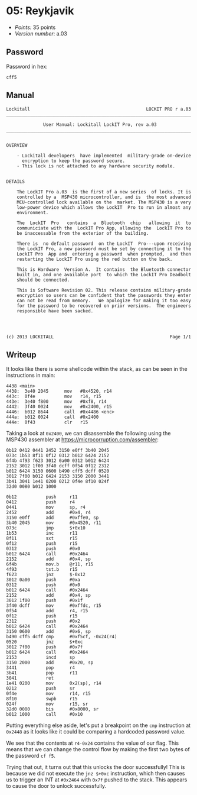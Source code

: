 # 05: Reykjavik

- _Points:_ 35 points
- _Version number_: a.03

## Password

Password in hex:

```
cff5
```

## Manual

```
Lockitall                                            LOCKIT PRO r a.03
______________________________________________________________________

              User Manual: Lockitall LockIT Pro, rev a.03
______________________________________________________________________


OVERVIEW

    - Lockitall developers  have implemented  military-grade on-device
      encryption to keep the password secure.
    - This lock is not attached to any hardware security module.


DETAILS

    The LockIT Pro a.03  is the first of a new series  of locks. It is
    controlled by a  MSP430 microcontroller, and is  the most advanced
    MCU-controlled lock available on the  market. The MSP430 is a very
    low-power device which allows the LockIT  Pro to run in almost any
    environment.

    The  LockIT  Pro   contains  a  Bluetooth  chip   allowing  it  to
    communiciate with the  LockIT Pro App, allowing the  LockIT Pro to
    be inaccessable from the exterior of the building.

    There is  no default password  on the LockIT  Pro---upon receiving
    the LockIT Pro, a new password must be set by connecting it to the
    LockIT Pro  App and  entering a password  when prompted,  and then
    restarting the LockIT Pro using the red button on the back.

    This is Hardware  Version A.  It contains  the Bluetooth connector
    built in, and one available port  to which the LockIT Pro Deadbolt
    should be connected.

    This is Software Revision 02. This release contains military-grade
    encryption so users can be confident that the passwords they enter
    can not be read from memory.   We apologize for making it too easy
    for the password to be recovered on prior versions.  The engineers
    responsible have been sacked.




(c) 2013 LOCKITALL                                            Page 1/1
```

## Writeup

It looks like there is some shellcode within the stack, as can be seen in the instructions in main:

```
4438 <main>
4438:  3e40 2045      mov   #0x4520, r14
443c:  0f4e           mov   r14, r15
443e:  3e40 f800      mov   #0xf8, r14
4442:  3f40 0024      mov   #0x2400, r15
4446:  b012 8644      call  #0x4486 <enc>
444a:  b012 0024      call  #0x2400
444e:  0f43           clr   r15
```

Taking a look at `0x2400`, we can disassemble the following using the MSP430 assembler at <https://microcorruption.com/assembler>:

```
0b12 0412 0441 2452 3150 e0ff 3b40 2045
073c 1b53 8f11 0f12 0312 b012 6424 2152
6f4b 4f93 f623 3012 0a00 0312 b012 6424
2152 3012 1f00 3f40 dcff 0f54 0f12 2312
b012 6424 3150 0600 b490 cff5 dcff 0520
3012 7f00 b012 6424 2153 3150 2000 3441
3b41 3041 1e41 0200 0212 0f4e 8f10 024f
32d0 0080 b012 1000
```

```
0b12           push     r11
0412           push     r4
0441           mov      sp, r4
2452           add      #0x4, r4
3150 e0ff      add      #0xffe0, sp
3b40 2045      mov      #0x4520, r11
073c           jmp      $+0x10
1b53           inc      r11
8f11           sxt      r15
0f12           push     r15
0312           push     #0x0
b012 6424      call     #0x2464
2152           add      #0x4, sp
6f4b           mov.b    @r11, r15
4f93           tst.b    r15
f623           jnz      $-0x12
3012 0a00      push     #0xa
0312           push     #0x0
b012 6424      call     #0x2464
2152           add      #0x4, sp
3012 1f00      push     #0x1f
3f40 dcff      mov      #0xffdc, r15
0f54           add      r4, r15
0f12           push     r15
2312           push     #0x2
b012 6424      call     #0x2464
3150 0600      add      #0x6, sp
b490 cff5 dcff cmp      #0xf5cf, -0x24(r4)
0520           jnz      $+0xc
3012 7f00      push     #0x7f
b012 6424      call     #0x2464
2153           incd     sp
3150 2000      add      #0x20, sp
3441           pop      r4
3b41           pop      r11
3041           ret
1e41 0200      mov      0x2(sp), r14
0212           push     sr
0f4e           mov      r14, r15
8f10           swpb     r15
024f           mov      r15, sr
32d0 0080      bis      #0x8000, sr
b012 1000      call     #0x10
```

Putting everything else aside, let's put a breakpoint on the `cmp` instruction at `0x2448` as it looks like it could be comparing a hardcoded password value.

We see that the contents at `r4-0x24` contains the value of our flag. This means that we can change the control flow by making the first two bytes of the password `cf f5`.

Trying that out, it turns out that this unlocks the door successfully! This is because we did not execute the `jnz $+0xc` instruction, which then causes us to trigger an INT at `#0x2464` with `0x7f` pushed to the stack. This appears to cause the door to unlock successfully.
